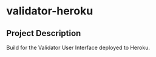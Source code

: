 # validator-heroku

## Project Description
Build for the Validator User Interface deployed to Heroku.
